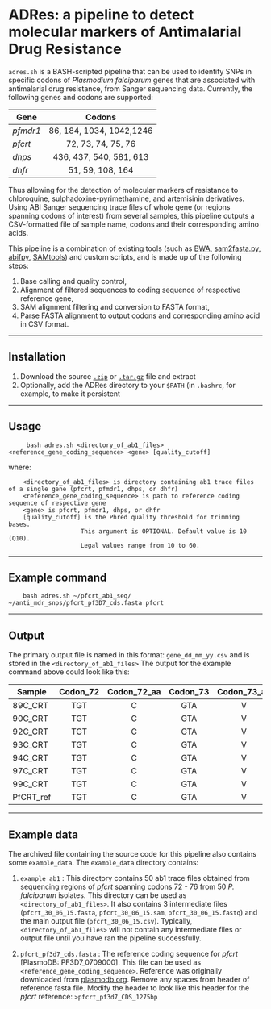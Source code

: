 ADRes: a pipeline to detect molecular markers of Antimalarial Drug Resistance
=============================================================================
`adres.sh` is a BASH-scripted pipeline that can be used to identify SNPs in specific codons of 
_Plasmodium falciparum_ genes that are associated with antimalarial drug resistance, from Sanger sequencing data. 
Currently, the following genes and codons are supported:

| Gene     | Codons                   |
|----------|:------------------------:|
| _pfmdr1_ | 86, 184, 1034, 1042,1246 |
| _pfcrt_  | 72, 73, 74, 75, 76       |
| _dhps_   | 436, 437, 540, 581, 613  |
| _dhfr_   | 51, 59, 108, 164         |

Thus allowing for the detection of molecular markers of resistance to chloroquine, sulphadoxine-pyrimethamine, and artemisinin derivatives.
Using ABI Sanger sequencing trace files of whole gene (or regions spanning codons of interest) from several samples, 
this pipeline outputs a CSV-formatted file of sample name, codons and their corresponding amino acids.

This pipeline is a combination of existing tools (such as [BWA](http://bio-bwa.sourceforge.net/), [sam2fasta.py](http://sourceforge.net/projects/sam2fasta/files/), [abifpy](https://github.com/bow/abifpy), [SAMtools](http://www.htslib.org/)) and custom scripts, and is made up of the following steps:

1. Base calling and quality control, 
2. Alignment of filtered sequences to coding sequence of respective reference gene, 
3. SAM alignment filtering and conversion to FASTA format, 
4. Parse FASTA alignment to output codons and corresponding amino acid in CSV format.

-----------------------------------------------------------
Installation
-----------------------------------------------------------
1. Download the source [`.zip`](https://github.com/Setfelix/anti_malaria_snps/zipball/master) or [`.tar.gz`](https://github.com/Setfelix/anti_malaria_snps/tarball/master) file and extract
2. Optionally, add the ADRes directory to your `$PATH` (in `.bashrc`, for example, to make it persistent 

------------------------------------------------------------------------------------------------------------------------
Usage
------------------------------------------------------------------------------------------------------------------------

         bash adres.sh <directory_of_ab1_files> <reference_gene_coding_sequence> <gene> [quality_cutoff]
where: 
        
        <directory_of_ab1_files> is directory containing ab1 trace files of a single gene (pfcrt, pfmdr1, dhps, or dhfr)
        <reference_gene_coding_sequence> is path to reference coding sequence of respective gene
        <gene> is pfcrt, pfmdr1, dhps, or dhfr
        [quality_cutoff] is the Phred quality threshold for trimming bases. 
                        This argument is OPTIONAL. Default value is 10 (Q10).
                        Legal values range from 10 to 60.
        
-------------------------------------------------------------------------------------------------------------
Example command
-------------------------------------------------------------------------------------------------------------
        bash adres.sh ~/pfcrt_ab1_seq/ ~/anti_mdr_snps/pfcrt_pf3D7_cds.fasta pfcrt 

------------------------------------------------------------------------------------------------------------
Output
------------------------------------------------------------------------------------------------------------
The primary output file is named in this format: `gene_dd_mm_yy.csv` and is stored in the `<directory_of_ab1_files>`
The output for the example command above could look like this:

| Sample   | Codon_72 | Codon_72_aa | Codon_73 | Codon_73_aa | Codon_74 | Codon_74_aa | Codon_75 | Codon_75_aa | Codon_76 | Codon_76_aa |
|----------|:--------:|:-----------:|:--------:|:-----------:|:--------:|:-----------:|:--------:|:-----------:|:--------:|:-----------:|
| 89C_CRT  | TGT      | C           | GTA      | V           | ATG      | M           | AAT      | N           | AAA      | K           |
| 90C_CRT  | TGT      | C           | GTA      | V           | ATG      | M           | AAT      | N           | AAA      | K           |
| 92C_CRT  | TGT      | C           | GTA      | V           | ATG      | M           | AAT      | N           | AAA      | K           |
| 93C_CRT  | TGT      | C           | GTA      | V           | ATG      | M           | AAT      | N           | AAA      | K           |
| 94C_CRT  | TGT      | C           | GTA      | V           | ATG      | M           | AAT      | N           | AAA      | K           |
| 97C_CRT  | TGT      | C           | GTA      | V           | ATG      | M           | AAT      | N           | AAA      | K           |
| 99C_CRT  | TGT      | C           | GTA      | V           | ATG      | M           | AAT      | N           | AAA      | K           |
| PfCRT_ref| TGT      | C           | GTA      | V           | ATG      | M           | AAT      | N           | AAA      | K           |

------------------------------------------------------------------------------------------------------------
Example data
------------------------------------------------------------------------------------------------------------

The archived file containing the source code for this pipeline also contains some `example_data`.
The `example_data` directory contains:

1. `example_ab1`             : This directory contains 50 ab1 trace files obtained from sequencing regions of _pfcrt_ 
                               spanning codons 72 - 76 from 50 _P. falciparum_ isolates.
                               This directory can be used as `<directory_of_ab1_files>`. 
                               It also contains 3 intermediate files (`pfcrt_30_06_15.fasta`, `pfcrt_30_06_15.sam`, 
                               `pfcrt_30_06_15.fastq`) and the main output file (`pfcrt_30_06_15.csv`).
                               Typically, `<directory_of_ab1_files>` will not contain any intermediate files or 
                               output file until you have ran the pipeline successfully.
                              
2. `pfcrt_pf3d7_cds.fasta`   : The reference coding sequence for _pfcrt_ [PlasmoDB: PF3D7_0709000]. 
                               This file can be used as `<reference_gene_coding_sequence>`. 
                               Reference was originally downloaded from [plasmodb.org](http://plasmodb.org/plasmo/). Remove any spaces from header of reference fasta file. Modify the header to look like this header for the _pfcrt_ reference: `>pfcrt_pf3d7_CDS_1275bp`
                                    
   
                              

